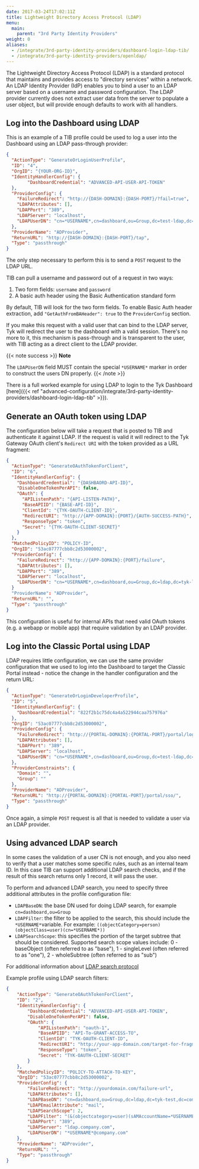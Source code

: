 ```yaml
---
date: 2017-03-24T17:02:11Z
title: Lightweight Directory Access Protocol (LDAP)
menu:
  main:
    parent: "3rd Party Identity Providers"
weight: 0
aliases:
  - /integrate/3rd-party-identity-providers/dashboard-login-ldap-tib/
  - /integrate/3rd-party-identity-providers/openldap/
---
```


The Lightweight Directory Access Protocol (LDAP) is a standard protocol that maintains and provides access to "directory services" within a network. An LDAP Identity Provider (IdP) enables you to bind a user to an LDAP server based on a username and password configuration. The LDAP provider currently does not extract user data from the server to populate a user object, but will provide enough defaults to work with all handlers.

## Log into the Dashboard using LDAP

This is an example of a TIB profile could be used to log a user into the Dashboard using an LDAP pass-through provider:

```.json
{
  "ActionType": "GenerateOrLoginUserProfile",
  "ID": "4",
  "OrgID": "{YOUR-ORG-ID}",
  "IdentityHandlerConfig": {
		"DashboardCredential": "ADVANCED-API-USER-API-TOKEN"
  },
  "ProviderConfig": {
    "FailureRedirect": "http://{DASH-DOMAIN}:{DASH-PORT}/?fail=true",
    "LDAPAttributes": [],
    "LDAPPort": "389",
    "LDAPServer": "localhost",
    "LDAPUserDN": "cn=*USERNAME*,cn=dashboard,ou=Group,dc=test-ldap,dc=tyk,dc=io"
  },
  "ProviderName": "ADProvider",
  "ReturnURL": "http://{DASH-DOMAIN}:{DASH-PORT}/tap",
  "Type": "passthrough" 
}

```

The only step necessary to perform this is to send a `POST` request to the LDAP URL.

TIB can pull a username and password out of a request in two ways:
1.  Two form fields: `username` and `password`
2.  A basic auth header using the Basic Authentication standard form

By default, TIB will look for the two form fields. To enable Basic Auth header extraction, add `"GetAuthFromBAHeader": true` to the `ProviderConfig` section.

If you make this request with a valid user that can bind to the LDAP server, Tyk will redirect the user to the dashboard with a valid session. There's no more to it, this mechanism is pass-through and is transparent to the user, with TIB acting as a direct client to the LDAP provider.

{{< note success >}}
**Note**  

The `LDAPUserDN` field MUST contain the special `*USERNAME*` marker in order to construct the users DN properly.
{{< /note >}}

There is a full worked example for using LDAP to login to the Tyk Dashboard [here]({{< ref "advanced-configuration/integrate/3rd-party-identity-providers/dashboard-login-ldap-tib" >}}).

## Generate an OAuth token using LDAP

The configuration below will take a request that is posted to TIB and authenticate it against LDAP. If the request is valid it will redirect to the Tyk Gateway OAuth client's `Redirect URI` with the token provided as a URL fragment:

```.json
{
  "ActionType": "GenerateOAuthTokenForClient",
  "ID": "6",
  "IdentityHandlerConfig": {
    "DashboardCredential": "{DASHBAORD-API-ID}",
    "DisableOneTokenPerAPI": false,
    "OAuth": {
      "APIListenPath": "{API-LISTEN-PATH}",
      "BaseAPIID": "{BASE-API-ID}",
      "ClientId": "{TYK-OAUTH-CLIENT-ID}",
      "RedirectURI": "http://{APP-DOMAIN}:{PORT}/{AUTH-SUCCESS-PATH}",
      "ResponseType": "token",
      "Secret": "{TYK-OAUTH-CLIENT-SECRET}"
    }
  },
  "MatchedPolicyID": "POLICY-ID",
  "OrgID": "53ac07777cbb8c2d53000002",
  "ProviderConfig": {
    "FailureRedirect": "http://{APP-DOMAIN}:{PORT}/failure",
    "LDAPAttributes": [],
    "LDAPPort": "389",
    "LDAPServer": "localhost",
    "LDAPUserDN": "cn=*USERNAME*,cn=dashboard,ou=Group,dc=ldap,dc=tyk-ldap-test,dc=com"
  }
  "ProviderName": "ADProvider",
  "ReturnURL": "",
  "Type": "passthrough"
}
```

This configuration is useful for internal APIs that need valid OAuth tokens (e.g. a webapp or mobile app) that require validation by an LDAP provider.

## Log into the Classic Portal using LDAP

LDAP requires little configuration, we can use the same provider configuration that we used to log into the Dashboard to target the Classic Portal instead - notice the change in the handler configuration and the return URL:

```.json
{
  "ActionType": "GenerateOrLoginDeveloperProfile",
  "ID": "5",
  "IdentityHandlerConfig": {
    "DashboardCredential": "822f2b1c75dc4a4a522944caa757976a"
  },
  "OrgID": "53ac07777cbb8c2d53000002",
  "ProviderConfig": {
    "FailureRedirect": "http://{PORTAL-DOMAIN}:{PORTAL-PORT}/portal/login/",
    "LDAPAttributes": [],
    "LDAPPort": "389",
    "LDAPServer": "localhost",
    "LDAPUserDN": "cn=*USERNAME*,cn=dashboard,ou=Group,dc=test-ldap,dc=tyk,dc=io"
  },
  "ProviderConstraints": {
    "Domain": "",
    "Group": ""
  },
  "ProviderName": "ADProvider",
  "ReturnURL": "http://{PORTAL-DOMAIN}:{PORTAL-PORT}/portal/sso/",
  "Type": "passthrough"
}
```

Once again, a simple `POST` request is all that is needed to validate a user via an LDAP provider.

## Using advanced LDAP search

In some cases the validation of a user CN is not enough, and you also need to verify that a user matches some specific rules, such as an internal team ID. In this case TIB can support additional LDAP search checks, and if the result of this search returns only 1 record, it will pass the user.

To perform and advanced LDAP search, you need to specify three additional attributes in the profile configuration file:
- `LDAPBaseDN`: the base DN used for doing LDAP search, for example `cn=dashboard,ou=Group`
- `LDAPFilter`: the filter to be applied to the search, this should include the `*USERNAME*`variable. For example: `((objectCategory=person)(objectClass=user)(cn=*USERNAME*))`
- `LDAPSearchScope`: this specifies the portion of the target subtree that should be considered. Supported search scope values include: 0 - baseObject (often referred to as "base"), 1 - singleLevel (often referred to as "one"), 2 - wholeSubtree (often referred to as "sub")

For additional information about [LDAP search protocol](https://www.ldap.com/the-ldap-search-operation)

Example profile using LDAP search filters:
```.json
{
	"ActionType": "GenerateOAuthTokenForClient",
	"ID": "2",
	"IdentityHandlerConfig": {
		"DashboardCredential": "ADVANCED-API-USER-API-TOKEN",
		"DisableOneTokenPerAPI": false,
		"OAuth": {
			"APIListenPath": "oauth-1",
			"BaseAPIID": "API-To-GRANT-ACCESS-TO",
			"ClientId": "TYK-OAUTH-CLIENT-ID",
			"RedirectURI": "http://your-app-domain.com/target-for-fragment",
			"ResponseType": "token",
			"Secret": "TYK-OAUTH-CLIENT-SECRET"
		}
	},
	"MatchedPolicyID": "POLICY-TO-ATTACH-TO-KEY",
	"OrgID": "53ac07777cbb8c2d53000002",
	"ProviderConfig": {
		"FailureRedirect": "http://yourdomain.com/failure-url",
		"LDAPAttributes": [],
		"LDAPBaseDN": "cn=dashboard,ou=Group,dc=ldap,dc=tyk-test,dc=com",
		"LDAPEmailAttribute": "mail",
		"LDAPSearchScope": 2,
		"LDAPFilter": "(&(objectcategory=user)(sAMAccountName=*USERNAME*)(memberOf=CN=RL - PAT - T1-00002,OU=Role,OU=Security Roles,DC=company,DC=net))",
		"LDAPPort": "389",
		"LDAPServer": "ldap.company.com",
		"LDAPUserDN": "*USERNAME*@company.com"
	},
	"ProviderName": "ADProvider",
	"ReturnURL": "",
	"Type": "passthrough"
}
```
